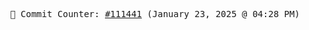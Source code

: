 <p align="center">
    <samp>
        📮 Commit Counter: <a href="https://github.com/Javascript-void0/Javascript-void0/commits/main">#111441</a> (January 23, 2025 @ 04:28 PM)
    </samp>
</p>